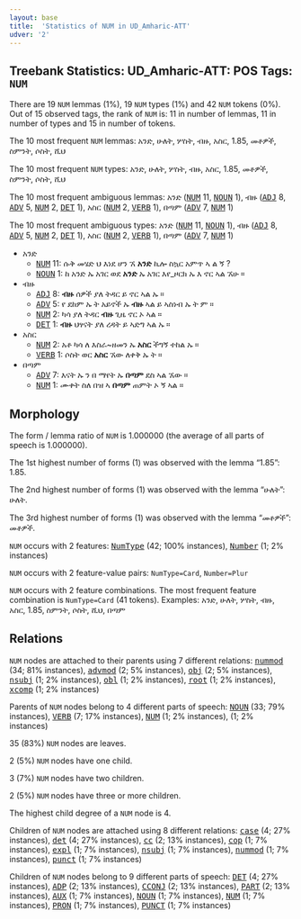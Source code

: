 ```yaml
---
layout: base
title:  'Statistics of NUM in UD_Amharic-ATT'
udver: '2'
---
```


## Treebank Statistics: UD_Amharic-ATT: POS Tags: `NUM`

There are 19 `NUM` lemmas (1%), 19 `NUM` types (1%) and 42 `NUM` tokens (0%).
Out of 15 observed tags, the rank of `NUM` is: 11 in number of lemmas, 11 in number of types and 15 in number of tokens.

The 10 most frequent `NUM` lemmas: አንድ, ሁለት, ሦስት, ብዙ, አስር, 1.85, መቶዎች, ስምንት, ሶስት, ሺህ

The 10 most frequent `NUM` types:  አንድ, ሁለት, ሦስት, ብዙ, አስር, 1.85, መቶዎች, ስምንት, ሶስት, ሺህ

The 10 most frequent ambiguous lemmas: አንድ (<tt><a href="am_att-pos-NUM.html">NUM</a></tt> 11, <tt><a href="am_att-pos-NOUN.html">NOUN</a></tt> 1), ብዙ (<tt><a href="am_att-pos-ADJ.html">ADJ</a></tt> 8, <tt><a href="am_att-pos-ADV.html">ADV</a></tt> 5, <tt><a href="am_att-pos-NUM.html">NUM</a></tt> 2, <tt><a href="am_att-pos-DET.html">DET</a></tt> 1), አስር (<tt><a href="am_att-pos-NUM.html">NUM</a></tt> 2, <tt><a href="am_att-pos-VERB.html">VERB</a></tt> 1), በጣም (<tt><a href="am_att-pos-ADV.html">ADV</a></tt> 7, <tt><a href="am_att-pos-NUM.html">NUM</a></tt> 1)

The 10 most frequent ambiguous types:  አንድ (<tt><a href="am_att-pos-NUM.html">NUM</a></tt> 11, <tt><a href="am_att-pos-NOUN.html">NOUN</a></tt> 1), ብዙ (<tt><a href="am_att-pos-ADJ.html">ADJ</a></tt> 8, <tt><a href="am_att-pos-ADV.html">ADV</a></tt> 5, <tt><a href="am_att-pos-NUM.html">NUM</a></tt> 2, <tt><a href="am_att-pos-DET.html">DET</a></tt> 1), አስር (<tt><a href="am_att-pos-NUM.html">NUM</a></tt> 2, <tt><a href="am_att-pos-VERB.html">VERB</a></tt> 1), በጣም (<tt><a href="am_att-pos-ADV.html">ADV</a></tt> 7, <tt><a href="am_att-pos-NUM.html">NUM</a></tt> 1)


* አንድ
  * <tt><a href="am_att-pos-NUM.html">NUM</a></tt> 11: ሱቅ መሄድ ህ እነደ ሆን ኧ <b>አንድ</b> ኪሎ ስኳር አምጥ ኣ ል ኝ ?
  * <tt><a href="am_att-pos-NOUN.html">NOUN</a></tt> 1: ከ አንድ ኡ አገር ወደ <b>አንድ</b> ኡ አገር እየ_ዞርክ ኡ እ ኖር ኣል ኧሁ ።
* ብዙ
  * <tt><a href="am_att-pos-ADJ.html">ADJ</a></tt> 8: <b>ብዙ</b> ሰዎች ያለ ትዳር ይ ኖር ኣል ኡ ።
  * <tt><a href="am_att-pos-ADV.html">ADV</a></tt> 5: የ ደከም ኡ ት አይኖች ኡ <b>ብዙ</b> ኣል ይ ኣስነብ ኡ ት ም ።
  * <tt><a href="am_att-pos-NUM.html">NUM</a></tt> 2: ካሳ ያለ ትዳር <b>ብዙ</b> ጊዜ ኖር ኦ ኣል ።
  * <tt><a href="am_att-pos-DET.html">DET</a></tt> 1: <b>ብዙ</b> ህፃናት ያለ ረዳት ይ ኣድግ ኣል ኡ ።
* አስር
  * <tt><a href="am_att-pos-NUM.html">NUM</a></tt> 2: አቶ ካሳ ለ እስራ~ዘመን ኡ <b>አስር</b> ችግኝ ተከል ኡ ።
  * <tt><a href="am_att-pos-VERB.html">VERB</a></tt> 1: ሶስት ወር <b>አስር</b> ኧው ለቀቅ ኡ ት ።
* በጣም
  * <tt><a href="am_att-pos-ADV.html">ADV</a></tt> 7: እናት ኡ ን በ ማየት ኡ <b>በጣም</b> ደስ ኣል ኧው ።
  * <tt><a href="am_att-pos-NUM.html">NUM</a></tt> 1: ሙቀት ስለ በዝ ኣ <b>በጣም</b> ጠምት ኦ ኝ ኣል ።

## Morphology

The form / lemma ratio of `NUM` is 1.000000 (the average of all parts of speech is 1.000000).

The 1st highest number of forms (1) was observed with the lemma “1.85”: 1.85.

The 2nd highest number of forms (1) was observed with the lemma “ሁለት”: ሁለት.

The 3rd highest number of forms (1) was observed with the lemma “መቶዎች”: መቶዎች.

`NUM` occurs with 2 features: <tt><a href="am_att-feat-NumType.html">NumType</a></tt> (42; 100% instances), <tt><a href="am_att-feat-Number.html">Number</a></tt> (1; 2% instances)

`NUM` occurs with 2 feature-value pairs: `NumType=Card`, `Number=Plur`

`NUM` occurs with 2 feature combinations.
The most frequent feature combination is `NumType=Card` (41 tokens).
Examples: አንድ, ሁለት, ሦስት, ብዙ, አስር, 1.85, ስምንት, ሶስት, ሺህ, በጣም


## Relations

`NUM` nodes are attached to their parents using 7 different relations: <tt><a href="am_att-dep-nummod.html">nummod</a></tt> (34; 81% instances), <tt><a href="am_att-dep-advmod.html">advmod</a></tt> (2; 5% instances), <tt><a href="am_att-dep-obj.html">obj</a></tt> (2; 5% instances), <tt><a href="am_att-dep-nsubj.html">nsubj</a></tt> (1; 2% instances), <tt><a href="am_att-dep-obl.html">obl</a></tt> (1; 2% instances), <tt><a href="am_att-dep-root.html">root</a></tt> (1; 2% instances), <tt><a href="am_att-dep-xcomp.html">xcomp</a></tt> (1; 2% instances)

Parents of `NUM` nodes belong to 4 different parts of speech: <tt><a href="am_att-pos-NOUN.html">NOUN</a></tt> (33; 79% instances), <tt><a href="am_att-pos-VERB.html">VERB</a></tt> (7; 17% instances), <tt><a href="am_att-pos-NUM.html">NUM</a></tt> (1; 2% instances),  (1; 2% instances)

35 (83%) `NUM` nodes are leaves.

2 (5%) `NUM` nodes have one child.

3 (7%) `NUM` nodes have two children.

2 (5%) `NUM` nodes have three or more children.

The highest child degree of a `NUM` node is 4.

Children of `NUM` nodes are attached using 8 different relations: <tt><a href="am_att-dep-case.html">case</a></tt> (4; 27% instances), <tt><a href="am_att-dep-det.html">det</a></tt> (4; 27% instances), <tt><a href="am_att-dep-cc.html">cc</a></tt> (2; 13% instances), <tt><a href="am_att-dep-cop.html">cop</a></tt> (1; 7% instances), <tt><a href="am_att-dep-expl.html">expl</a></tt> (1; 7% instances), <tt><a href="am_att-dep-nsubj.html">nsubj</a></tt> (1; 7% instances), <tt><a href="am_att-dep-nummod.html">nummod</a></tt> (1; 7% instances), <tt><a href="am_att-dep-punct.html">punct</a></tt> (1; 7% instances)

Children of `NUM` nodes belong to 9 different parts of speech: <tt><a href="am_att-pos-DET.html">DET</a></tt> (4; 27% instances), <tt><a href="am_att-pos-ADP.html">ADP</a></tt> (2; 13% instances), <tt><a href="am_att-pos-CCONJ.html">CCONJ</a></tt> (2; 13% instances), <tt><a href="am_att-pos-PART.html">PART</a></tt> (2; 13% instances), <tt><a href="am_att-pos-AUX.html">AUX</a></tt> (1; 7% instances), <tt><a href="am_att-pos-NOUN.html">NOUN</a></tt> (1; 7% instances), <tt><a href="am_att-pos-NUM.html">NUM</a></tt> (1; 7% instances), <tt><a href="am_att-pos-PRON.html">PRON</a></tt> (1; 7% instances), <tt><a href="am_att-pos-PUNCT.html">PUNCT</a></tt> (1; 7% instances)

